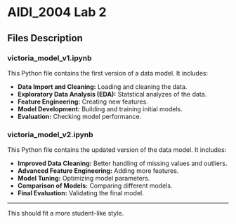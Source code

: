 ﻿# AIDI_2004 Lab 2

## Files Description

### victoria_model_v1.ipynb
This Python file contains the first version of a data model. It includes:

- **Data Import and Cleaning:** Loading and cleaning the data.
- **Exploratory Data Analysis (EDA):** Statstical analyzes of  the data.
- **Feature Engineering:** Creating new features.
- **Model Development:** Building and training initial models.
- **Evaluation:** Checking model performance.

### victoria_model_v2.ipynb
This Python file contains the updated version of the data model. It includes:

- **Improved Data Cleaning:** Better handling of missing values and outliers.
- **Advanced Feature Engineering:** Adding more features.
- **Model Tuning:** Optimizing model parameters.
- **Comparison of Models:** Comparing different models.
- **Final Evaluation:** Validating the final model.

---

This should fit a more student-like style.
